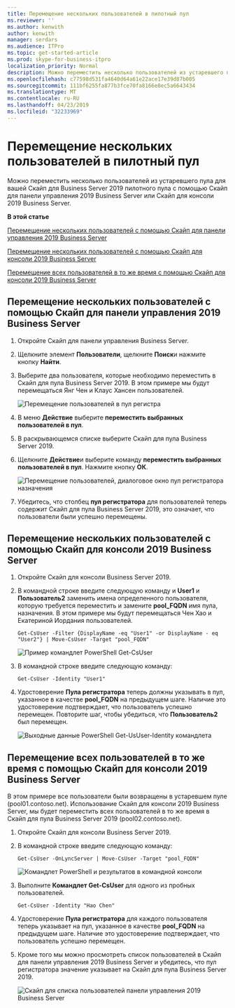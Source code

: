 ```yaml
---
title: Перемещение нескольких пользователей в пилотный пул
ms.reviewer: ''
ms.author: kenwith
author: kenwith
manager: serdars
ms.audience: ITPro
ms.topic: get-started-article
ms.prod: skype-for-business-itpro
localization_priority: Normal
description: Можно переместить несколько пользователей из устаревшего пула для вашей Скайп для Business Server 2019 пилотного пула с помощью Скайп для панели управления 2019 Business Server или Скайп для консоли 2019 Business Server.
ms.openlocfilehash: c77598d531fa4640d64a61e22ace17e39d87b005
ms.sourcegitcommit: 111bf6255fa877b3fce70fa8166e8ec5a6643434
ms.translationtype: MT
ms.contentlocale: ru-RU
ms.lasthandoff: 04/23/2019
ms.locfileid: "32233969"
---
```

# <a name="move-multiple-users-to-the-pilot-pool"></a>Перемещение нескольких пользователей в пилотный пул

Можно переместить несколько пользователей из устаревшего пула для вашей Скайп для Business Server 2019 пилотного пула с помощью Скайп для панели управления 2019 Business Server или Скайп для консоли 2019 Business Server.

 **В этой статье**
  
[Перемещение нескольких пользователей с помощью Скайп для панели управления 2019 Business Server](#sectionSection0)
  
[Перемещение нескольких пользователей с помощью Скайп для консоли 2019 Business Server](#sectionSection1)
  
[Перемещение всех пользователей в то же время с помощью Скайп для консоли 2019 Business Server](#sectionSection2)
  
  
## <a name="to-move-multiple-users-by-using-the-skype-for-business-server-2019-control-panel"></a>Перемещение нескольких пользователей с помощью Скайп для панели управления 2019 Business Server
<a name="sectionSection0"> </a>

1. Откройте Скайп для панели управления Business Server.
    
2. Щелкните элемент **Пользователи**, щелкните **Поиск**и нажмите кнопку **Найти**.
    
3. Выберите два пользователя, которые необходимо переместить в Скайп для пула Business Server 2019. В этом примере мы будут перемещаться Янг Чен и Клаус Хансен пользователей.
    
     ![Перемещение пользователей в пул регистра](../media/Migration_LyncServer_CPanel_fromLyncServer2010_MoveMultipleUsersList.JPG)
  
4. В меню **Действие** выберите **переместить выбранных пользователей в пул**.
    
5. В раскрывающемся списке выберите Скайп для пула Business Server 2019.
    
6. Щелкните **Действие**и выберите команду **переместить выбранных пользователей в пул**. Нажмите кнопку **ОК**.
    
     ![Перемещение пользователей, диалоговое окно пул регистратора назначения](../media/Migration_LyncServer_from_LyncServer2010_CPanelMoveUserSelectPoolDialog.png)
  
7. Убедитесь, что столбец **пул регистратора** для пользователей теперь содержит Скайп для пула Business Server 2019, это означает, что пользователи были успешно перемещены. 
    
## <a name="to-move-multiple-users-by-using-the-skype-for-business-server-2019-management-shell"></a>Перемещение нескольких пользователей с помощью Скайп для консоли 2019 Business Server
<a name="sectionSection1"> </a>

1. Откройте Скайп для консоли Business Server 2019. 
    
2. В командной строке введите следующую команду и **User1** и **Пользователь2** заменить имена определенного пользователя, которую требуется переместить и замените **pool_FQDN** имя пула, назначения. В этом примере мы будут перемещаться Чен Хао и Екатериной Иордания пользователей. 
    
   ```
   Get-CsUser -Filter {DisplayName -eq "User1" -or DisplayName - eq "User2"} | Move-CsUser -Target "pool_FQDN"
   ```

    ![Пример командлет PowerShell Get-CsUser](../media/Migration_LyncServer_from_LyncServer2010_move2users.jpg)
  
3. В командной строке введите следующую команду: 
    
   ```
   Get-CsUser -Identity "User1"
   ```

4. Удостоверение **Пула регистратора** теперь должны указывать в пул, указанное в качестве **pool_FQDN** на предыдущем шаге. Наличие это удостоверение подтверждает, что пользователь успешно перемещен. Повторите шаг, чтобы убедиться, что **Пользователь2** был перемещен. 
    
     ![Выходные данные PowerShell Get-UsUser-Identity командлета](../media/Migration_LyncServer_from_LyncServer2010_showuser.jpg)
  
## <a name="to-move-all-users-at-the-same-time-by-using-the-skype-for-business-server-2019-management-shell"></a>Перемещение всех пользователей в то же время с помощью Скайп для консоли 2019 Business Server
<a name="sectionSection2"> </a>

В этом примере все пользователи были возвращены в устаревшем пуле (pool01.contoso.net). Использование Скайп для консоли 2019 Business Server, мы будет переместить всех пользователей в то же время в Скайп для пула Business Server 2019 (pool02.contoso.net).
  
1. Откройте Скайп для консоли Business Server 2019.
    
2. В командной строке введите следующую команду: 
    
   ```
   Get-CsUser -OnLyncServer | Move-CsUser -Target "pool_FQDN"
   ```

     ![Командлет PowerShell и результатов в командной консоли](../media/Migration_LyncServer_CPanel_fromLyncServer2010_Move-CSUserMultipleAll.png)
  
3. Выполните **Командлет Get-CsUser** для одного из пробных пользователей. 
    
   ```
   Get-CsUser -Identity "Hao Chen"
   ```

4. Удостоверение **Пула регистратора** для каждого пользователя теперь указывает на пул, указанное в качестве **pool_FQDN** на предыдущем шаге. Наличие это удостоверение подтверждает, что пользователь успешно перемещен. 
    
5. Кроме того мы можно просмотреть список пользователей в Скайп для панели управления 2019 Business Server и убедитесь, что пул регистратора значение указывает на Скайп для пула Business Server 2019.
    
     ![Скайп для списка пользователей панели управления 2019 Business Server](../media/Migration_LyncServer_CPanel_fromLyncServer2010_Move-CSUserVerifyHao.JPG)
  

